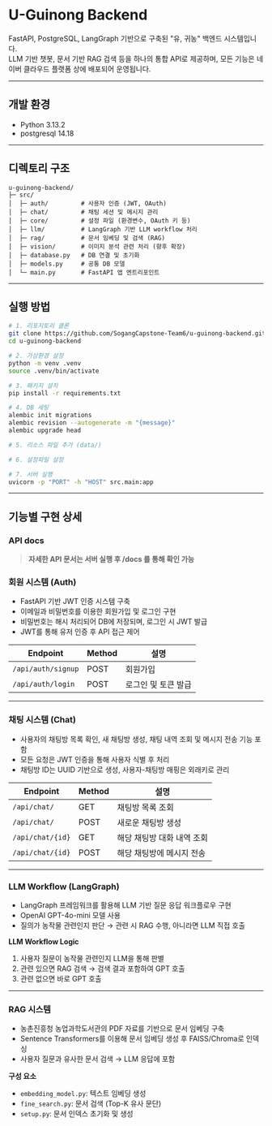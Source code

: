 # U-Guinong Backend

FastAPI, PostgreSQL, LangGraph 기반으로 구축된 "유, 귀농" 백엔드 시스템입니다.  
LLM 기반 챗봇, 문서 기반 RAG 검색 등을 하나의 통합 API로 제공하며, 모든 기능은 네이버 클라우드 플랫폼 상에 배포되어 운영됩니다.

---

## 개발 환경
- Python 3.13.2
- postgresql 14.18

---

## 디렉토리 구조

```
u-guinong-backend/
├─ src/
│  ├─ auth/         # 사용자 인증 (JWT, OAuth)
│  ├─ chat/         # 채팅 세션 및 메시지 관리
│  ├─ core/         # 설정 파일 (환경변수, OAuth 키 등)
│  ├─ llm/          # LangGraph 기반 LLM workflow 처리
│  ├─ rag/          # 문서 임베딩 및 검색 (RAG)
│  ├─ vision/       # 이미지 분석 관련 처리 (향후 확장)
│  ├─ database.py   # DB 연결 및 초기화
│  ├─ models.py     # 공통 DB 모델
│  └─ main.py       # FastAPI 앱 엔트리포인트
````

---

## 실행 방법

```bash
# 1. 리포지토리 클론
git clone https://github.com/SogangCapstone-Team6/u-guinong-backend.git
cd u-guinong-backend

# 2. 가상환경 설정
python -m venv .venv
source .venv/bin/activate

# 3. 패키지 설치
pip install -r requirements.txt

# 4. DB 세팅
alembic init migrations
alembic revision --autogenerate -m "{message}"
alembic upgrade head

# 5. 리소스 파일 추가 (data/)

# 6. 설정파일 설정 

# 7. 서버 실행
uvicorn -p "PORT" -h "HOST" src.main:app  
````

---

## 기능별 구현 상세

### API docs
> **자세한 API 문서는 서버 실행 후 /docs 를 통해 확인 가능** 

### 회원 시스템 (Auth)

* FastAPI 기반 JWT 인증 시스템 구축
* 이메일과 비밀번호를 이용한 회원가입 및 로그인 구현
* 비밀번호는 해시 처리되어 DB에 저장되며, 로그인 시 JWT 발급
* JWT를 통해 유저 인증 후 API 접근 제어

| Endpoint           | Method | 설명          |
| ------------------ | ------ | ----------- |
| `/api/auth/signup` | POST   | 회원가입        |
| `/api/auth/login`  | POST   | 로그인 및 토큰 발급 |

---

### 채팅 시스템 (Chat)

* 사용자의 채팅방 목록 확인, 새 채팅방 생성, 채팅 내역 조회 및 메시지 전송 기능 포함
* 모든 요청은 JWT 인증을 통해 사용자 식별 후 처리
* 채팅방 ID는 UUID 기반으로 생성, 사용자-채팅방 매핑은 외래키로 관리

| Endpoint         | Method | 설명              |
| ---------------- | ------ | --------------- |
| `/api/chat/`     | GET    | 채팅방 목록 조회       |
| `/api/chat/`     | POST   | 새로운 채팅방 생성      |
| `/api/chat/{id}` | GET    | 해당 채팅방 대화 내역 조회 |
| `/api/chat/{id}` | POST   | 해당 채팅방에 메시지 전송  |

---

### LLM Workflow (LangGraph)

* LangGraph 프레임워크를 활용해 LLM 기반 질문 응답 워크플로우 구현
* OpenAI GPT-4o-mini 모델 사용
* 질의가 농작물 관련인지 판단 → 관련 시 RAG 수행, 아니라면 LLM 직접 호출

**LLM Workflow Logic**

1. 사용자 질문이 농작물 관련인지 LLM을 통해 판별
2. 관련 있으면 RAG 검색 → 검색 결과 포함하여 GPT 호출
3. 관련 없으면 바로 GPT 호출


---

### RAG 시스템

* 농촌진흥청 농업과학도서관의 PDF 자료를 기반으로 문서 임베딩 구축
* Sentence Transformers를 이용해 문서 임베딩 생성 후 FAISS/Chroma로 인덱싱
* 사용자 질문과 유사한 문서 검색 → LLM 응답에 포함

**구성 요소**

* `embedding_model.py`: 텍스트 임베딩 생성
* `fine_search.py`: 문서 검색 (Top-K 유사 문단)
* `setup.py`: 문서 인덱스 초기화 및 생성